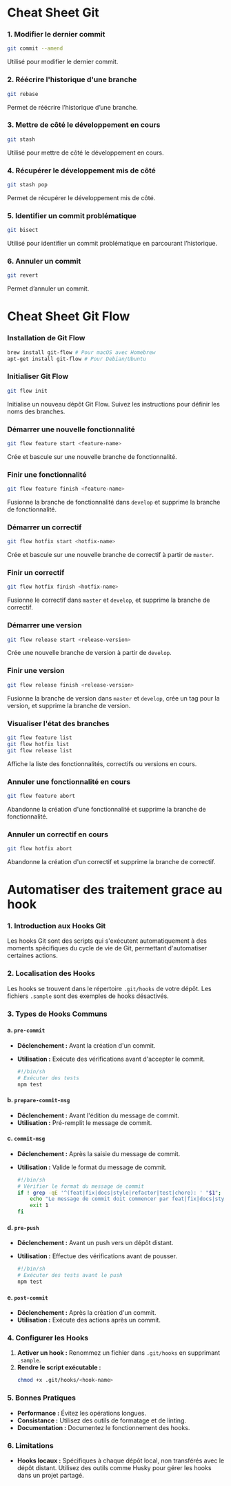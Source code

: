 # Cheat Sheet Git

### 1. **Modifier le dernier commit**
   ```bash
   git commit --amend
   ```
   Utilisé pour modifier le dernier commit.

### 2. **Réécrire l'historique d'une branche**
   ```bash
   git rebase
   ```
   Permet de réécrire l’historique d’une branche.

### 3. **Mettre de côté le développement en cours**
   ```bash
   git stash
   ```
   Utilisé pour mettre de côté le développement en cours.

### 4. **Récupérer le développement mis de côté**
   ```bash
   git stash pop
   ```
   Permet de récupérer le développement mis de côté.

### 5. **Identifier un commit problématique**
   ```bash
   git bisect
   ```
   Utilisé pour identifier un commit problématique en parcourant l’historique.

### 6. **Annuler un commit**
   ```bash
   git revert
   ```
   Permet d’annuler un commit.


# Cheat Sheet Git Flow

### Installation de Git Flow
```bash
brew install git-flow # Pour macOS avec Homebrew
apt-get install git-flow # Pour Debian/Ubuntu
```

### Initialiser Git Flow
```bash
git flow init
```
Initialise un nouveau dépôt Git Flow. Suivez les instructions pour définir les noms des branches.

### Démarrer une nouvelle fonctionnalité
```bash
git flow feature start <feature-name>
```
Crée et bascule sur une nouvelle branche de fonctionnalité.

### Finir une fonctionnalité
```bash
git flow feature finish <feature-name>
```
Fusionne la branche de fonctionnalité dans `develop` et supprime la branche de fonctionnalité.

### Démarrer un correctif
```bash
git flow hotfix start <hotfix-name>
```
Crée et bascule sur une nouvelle branche de correctif à partir de `master`.

### Finir un correctif
```bash
git flow hotfix finish <hotfix-name>
```
Fusionne le correctif dans `master` et `develop`, et supprime la branche de correctif.

### Démarrer une version
```bash
git flow release start <release-version>
```
Crée une nouvelle branche de version à partir de `develop`.

### Finir une version
```bash
git flow release finish <release-version>
```
Fusionne la branche de version dans `master` et `develop`, crée un tag pour la version, et supprime la branche de version.

### Visualiser l'état des branches
```bash
git flow feature list
git flow hotfix list
git flow release list
```
Affiche la liste des fonctionnalités, correctifs ou versions en cours.

### Annuler une fonctionnalité en cours
```bash
git flow feature abort
```
Abandonne la création d'une fonctionnalité et supprime la branche de fonctionnalité.

### Annuler un correctif en cours
```bash
git flow hotfix abort
```
Abandonne la création d'un correctif et supprime la branche de correctif.

# Automatiser des traitement grace au hook

### 1. **Introduction aux Hooks Git**
Les hooks Git sont des scripts qui s'exécutent automatiquement à des moments spécifiques du cycle de vie de Git, permettant d'automatiser certaines actions.

### 2. **Localisation des Hooks**
Les hooks se trouvent dans le répertoire `.git/hooks` de votre dépôt. Les fichiers `.sample` sont des exemples de hooks désactivés.

### 3. **Types de Hooks Communs**

#### a. **`pre-commit`**
- **Déclenchement :** Avant la création d'un commit.
- **Utilisation :** Exécute des vérifications avant d'accepter le commit.
  
  ```bash
  #!/bin/sh
  # Exécuter des tests
  npm test
  ```

#### b. **`prepare-commit-msg`**
- **Déclenchement :** Avant l'édition du message de commit.
- **Utilisation :** Pré-remplit le message de commit.

#### c. **`commit-msg`**
- **Déclenchement :** Après la saisie du message de commit.
- **Utilisation :** Valide le format du message de commit.

  ```bash
  #!/bin/sh
  # Vérifier le format du message de commit
  if ! grep -qE '^(feat|fix|docs|style|refactor|test|chore): ' "$1"; then
      echo "Le message de commit doit commencer par feat|fix|docs|style|refactor|test|chore: "
      exit 1
  fi
  ```

#### d. **`pre-push`**
- **Déclenchement :** Avant un push vers un dépôt distant.
- **Utilisation :** Effectue des vérifications avant de pousser.

  ```bash
  #!/bin/sh
  # Exécuter des tests avant le push
  npm test
  ```

#### e. **`post-commit`**
- **Déclenchement :** Après la création d'un commit.
- **Utilisation :** Exécute des actions après un commit.

### 4. **Configurer les Hooks**
1. **Activer un hook :** Renommez un fichier dans `.git/hooks` en supprimant `.sample`.
2. **Rendre le script exécutable :**
   ```bash
   chmod +x .git/hooks/<hook-name>
   ```

### 5. **Bonnes Pratiques**
- **Performance :** Évitez les opérations longues.
- **Consistance :** Utilisez des outils de formatage et de linting.
- **Documentation :** Documentez le fonctionnement des hooks.

### 6. **Limitations**
- **Hooks locaux :** Spécifiques à chaque dépôt local, non transférés avec le dépôt distant. Utilisez des outils comme Husky pour gérer les hooks dans un projet partagé.

